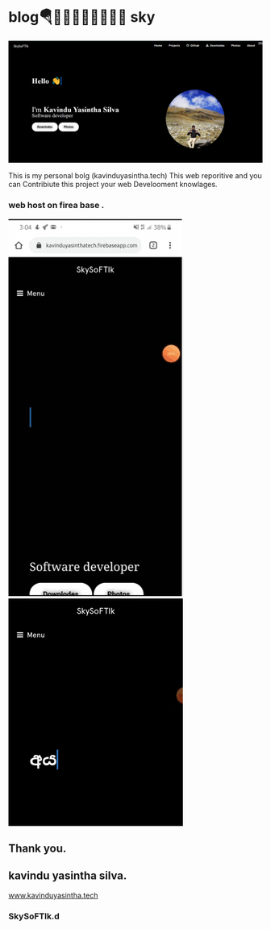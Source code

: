 # blog🪂👨🏾‍🎓👨🏽‍💻🤘🏻 sky


![Image](https://github.com/kavindyasinthasilva/blog/blob/master/Gif/Screenshot%20(244).png)

This is my personal bolg (kavinduyasintha.tech)
This web reporitive  and you can Contribiute this project your web Develooment knowlages.

### web host on firea base .

![Image](https://github.com/kavindyasinthasilva/blog/blob/master/Gif/sky1.gif)
![Image](https://github.com/kavindyasinthasilva/blog/blob/master/Gif/sky2.gif)






## Thank you.
## kavindu yasintha silva.
www.kavinduyasintha.tech
### SkySoFTlk.d

